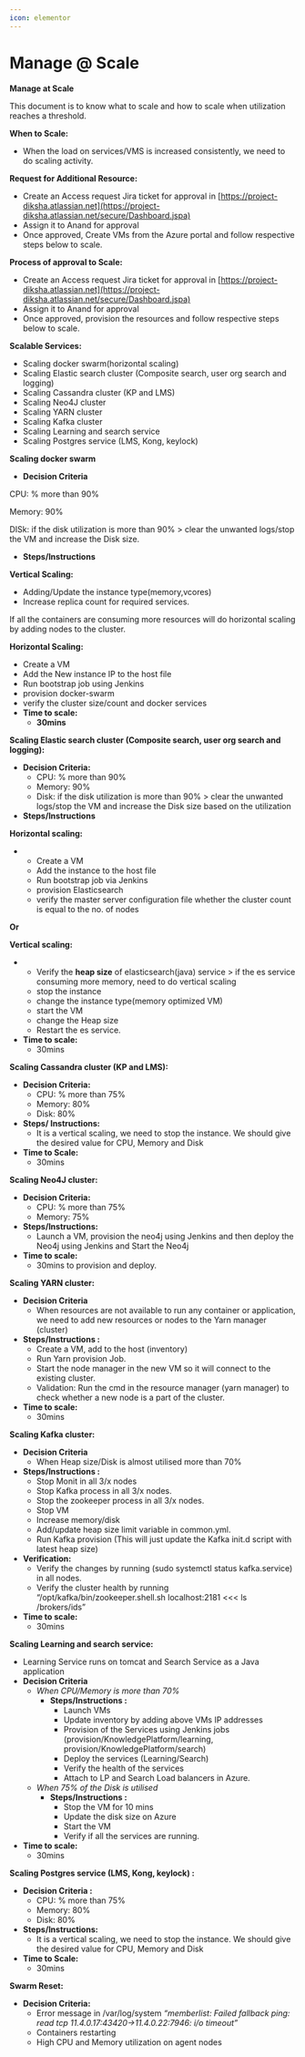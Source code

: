 ```yaml
---
icon: elementor
---
```


# Manage @ Scale

**Manage at Scale**

This document is to know what to scale and how to scale when utilization reaches a threshold.

**When to Scale:**

* When the load on services/VMS is increased consistently, we need to do scaling activity.

**Request for Additional Resource:**

* Create an Access request Jira ticket for approval in [https://project-diksha.atlassian.net](https://project-diksha.atlassian.net/secure/Dashboard.jspa)
* Assign it to Anand for approval
* Once approved, Create VMs from the Azure portal and follow respective steps below to scale.

**Process of approval to Scale:**

* Create an Access request Jira ticket for approval in [https://project-diksha.atlassian.net](https://project-diksha.atlassian.net/secure/Dashboard.jspa)
* Assign it to Anand for approval
* Once approved, provision the resources and follow respective steps below to scale.

**Scalable Services:**

* Scaling docker swarm(horizontal scaling)
* Scaling Elastic search cluster (Composite search, user org search and logging)
* Scaling Cassandra cluster (KP and LMS)
* Scaling Neo4J cluster
* Scaling YARN cluster
* Scaling Kafka cluster
* Scaling Learning and search service
* Scaling Postgres service (LMS, Kong, keylock)

**Scaling docker swarm**

* **Decision Criteria**

CPU: % more than 90%

Memory: 90%

DISk: if the disk utilization is more than 90% > clear the unwanted logs/stop the VM and increase the Disk size.

* **Steps/Instructions**

**Vertical Scaling:**

* Adding/Update the instance type(memory,vcores)
* Increase replica count for required services.

If all the containers are consuming more resources will do horizontal scaling by adding nodes to the cluster.

**Horizontal Scaling:**

* Create a VM
* Add the New instance IP to the host file
* Run bootstrap job using Jenkins
* provision docker-swarm
* verify the cluster size/count and docker services
* **Time to scale:**
  * **30mins**

**Scaling Elastic search cluster (Composite search, user org search and logging):**

* **Decision Criteria:**
  * CPU: % more than 90%
  * Memory: 90%
  * Disk: if the disk utilization is more than 90% > clear the unwanted logs/stop the VM and increase the Disk size based on the utilization
* **Steps/Instructions**

**Horizontal scaling:**

*
  * Create a VM
  * Add the instance to the host file
  * Run bootstrap job via Jenkins
  * provision Elasticsearch
  * verify the master server configuration file whether the cluster count is equal to the no. of nodes

**Or**

**Vertical scaling:**

*
  * Verify the **heap size** of elasticsearch(java) service > if the es service consuming more memory, need to do vertical scaling
  * stop the instance
  * change the instance type(memory optimized VM)
  * start the VM
  * change the Heap size
  * Restart the es service.
* **Time to scale:**
  * 30mins

**Scaling Cassandra cluster (KP and LMS):**

* **Decision Criteria:**
  * CPU: % more than 75%
  * Memory: 80%
  * Disk: 80%
* **Steps/ Instructions:**
  * It is a vertical scaling, we need to stop the instance. We should give the desired value for CPU, Memory and Disk
* **Time to Scale:**
  * 30mins

**Scaling Neo4J cluster:**

* **Decision Criteria:**
  * CPU: % more than 75%
  * Memory: 75%
* **Steps/Instructions:**
  * Launch a VM, provision the neo4j using Jenkins and then deploy the Neo4j using Jenkins and Start the Neo4j
* **Time to scale:**
  * 30mins to provision and deploy.

**Scaling YARN cluster:**

* **Decision Criteria**
  * When resources are not available to run any container or application, we need to add new resources or nodes to the Yarn manager (cluster)
* **Steps/Instructions :**
  * Create a VM, add to the host (inventory)
  * Run Yarn provision Job.
  * Start the node manager in the new VM so it will connect to the existing cluster.
  * Validation: Run the cmd in the resource manager (yarn manager) to check whether a new node is a part of the cluster.
* **Time to scale:**
  * 30mins

**Scaling Kafka cluster:**

* **Decision Criteria**
  * When Heap size/Disk is almost utilised more than 70%
* **Steps/Instructions :**
  * Stop Monit in all 3/x nodes
  * Stop Kafka process in all 3/x nodes.
  * Stop the zookeeper process in all 3/x nodes.
  * Stop VM
  * Increase memory/disk
  * Add/update heap size limit variable in common.yml.
  * Run Kafka provision (This will just update the Kafka init.d script with latest heap size)
* **Verification:**
  * Verify the changes by running (sudo systemctl status kafka.service) in all nodes.
  * Verify the cluster health by running “/opt/kafka/bin/zookeeper.shell.sh localhost:2181 <<< ls /brokers/ids”
* **Time to scale:**
  * 30mins

**Scaling Learning and search service:**

* Learning Service runs on tomcat and Search Service as a Java application
* **Decision Criteria**
  * _When CPU/Memory is more than 70%_
    * **Steps/Instructions :**
      * Launch VMs
      * Update inventory by adding above VMs IP addresses
      * Provision of the Services using Jenkins jobs (provision/KnowledgePlatform/learning, provision/KnowledgePlatform/search)
      * Deploy the services (Learning/Search)
      * Verify the health of the services
      * Attach to LP and Search Load balancers in Azure.
  * _When 75% of the Disk is utilised_
    * **Steps/Instructions :**
      * Stop the VM for 10 mins
      * Update the disk size on Azure
      * Start the VM
      * Verify if all the services are running.
* **Time to scale:**
  * 30mins

**Scaling Postgres service (LMS, Kong, keylock) :**

* **Decision Criteria :**
  * CPU: % more than 75%
  * Memory: 80%
  * Disk: 80%
* **Steps/Instructions:**
  * It is a vertical scaling, we need to stop the instance. We should give the desired value for CPU, Memory and Disk
* **Time to Scale:**
  * 30mins

**Swarm Reset:**

* **Decision Criteria:**
  * Error message in /var/log/system _“memberlist: Failed fallback ping: read tcp 11.4.0.17:43420->11.4.0.22:7946: i/o timeout”_
  * Containers restarting
  * High CPU and Memory utilization on agent nodes
